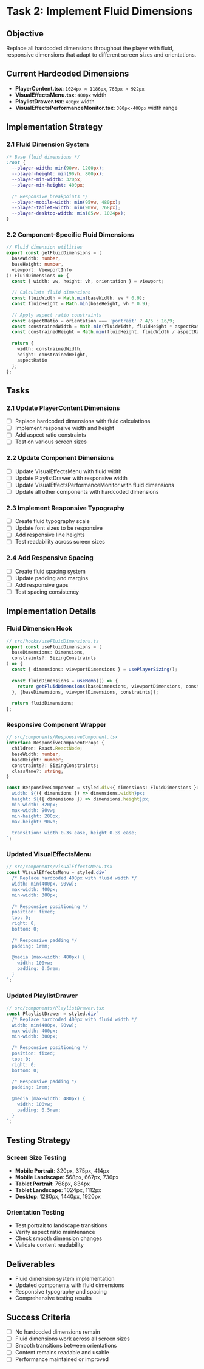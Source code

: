 # Task 2: Implement Fluid Dimensions

## Objective
Replace all hardcoded dimensions throughout the player with fluid, responsive dimensions that adapt to different screen sizes and orientations.

## Current Hardcoded Dimensions
- **PlayerContent.tsx**: `1024px × 1186px`, `768px × 922px`
- **VisualEffectsMenu.tsx**: `400px` width
- **PlaylistDrawer.tsx**: `400px` width
- **VisualEffectsPerformanceMonitor.tsx**: `300px-400px` width range

## Implementation Strategy

### 2.1 Fluid Dimension System
```css
/* Base fluid dimensions */
:root {
  --player-width: min(90vw, 1200px);
  --player-height: min(90vh, 800px);
  --player-min-width: 320px;
  --player-min-height: 400px;
  
  /* Responsive breakpoints */
  --player-mobile-width: min(95vw, 480px);
  --player-tablet-width: min(90vw, 768px);
  --player-desktop-width: min(85vw, 1024px);
}
```

### 2.2 Component-Specific Fluid Dimensions
```typescript
// Fluid dimension utilities
export const getFluidDimensions = (
  baseWidth: number,
  baseHeight: number,
  viewport: ViewportInfo
): FluidDimensions => {
  const { width: vw, height: vh, orientation } = viewport;
  
  // Calculate fluid dimensions
  const fluidWidth = Math.min(baseWidth, vw * 0.9);
  const fluidHeight = Math.min(baseHeight, vh * 0.9);
  
  // Apply aspect ratio constraints
  const aspectRatio = orientation === 'portrait' ? 4/5 : 16/9;
  const constrainedWidth = Math.min(fluidWidth, fluidHeight * aspectRatio);
  const constrainedHeight = Math.min(fluidHeight, fluidWidth / aspectRatio);
  
  return {
    width: constrainedWidth,
    height: constrainedHeight,
    aspectRatio
  };
};
```

## Tasks

### 2.1 Update PlayerContent Dimensions
- [ ] Replace hardcoded dimensions with fluid calculations
- [ ] Implement responsive width and height
- [ ] Add aspect ratio constraints
- [ ] Test on various screen sizes

### 2.2 Update Component Dimensions
- [ ] Update VisualEffectsMenu with fluid width
- [ ] Update PlaylistDrawer with responsive width
- [ ] Update VisualEffectsPerformanceMonitor with fluid dimensions
- [ ] Update all other components with hardcoded dimensions

### 2.3 Implement Responsive Typography
- [ ] Create fluid typography scale
- [ ] Update font sizes to be responsive
- [ ] Add responsive line heights
- [ ] Test readability across screen sizes

### 2.4 Add Responsive Spacing
- [ ] Create fluid spacing system
- [ ] Update padding and margins
- [ ] Add responsive gaps
- [ ] Test spacing consistency

## Implementation Details

### Fluid Dimension Hook
```typescript
// src/hooks/useFluidDimensions.ts
export const useFluidDimensions = (
  baseDimensions: Dimensions,
  constraints?: SizingConstraints
) => {
  const { dimensions: viewportDimensions } = usePlayerSizing();
  
  const fluidDimensions = useMemo(() => {
    return getFluidDimensions(baseDimensions, viewportDimensions, constraints);
  }, [baseDimensions, viewportDimensions, constraints]);
  
  return fluidDimensions;
};
```

### Responsive Component Wrapper
```typescript
// src/components/ResponsiveComponent.tsx
interface ResponsiveComponentProps {
  children: React.ReactNode;
  baseWidth: number;
  baseHeight: number;
  constraints?: SizingConstraints;
  className?: string;
}

const ResponsiveComponent = styled.div<{ dimensions: FluidDimensions }>`
  width: ${({ dimensions }) => dimensions.width}px;
  height: ${({ dimensions }) => dimensions.height}px;
  min-width: 320px;
  max-width: 90vw;
  min-height: 200px;
  max-height: 90vh;
  
  transition: width 0.3s ease, height 0.3s ease;
`;
```

### Updated VisualEffectsMenu
```typescript
// src/components/VisualEffectsMenu.tsx
const VisualEffectsMenu = styled.div`
  /* Replace hardcoded 400px with fluid width */
  width: min(400px, 90vw);
  max-width: 400px;
  min-width: 300px;
  
  /* Responsive positioning */
  position: fixed;
  top: 0;
  right: 0;
  bottom: 0;
  
  /* Responsive padding */
  padding: 1rem;
  
  @media (max-width: 480px) {
    width: 100vw;
    padding: 0.5rem;
  }
`;
```

### Updated PlaylistDrawer
```typescript
// src/components/PlaylistDrawer.tsx
const PlaylistDrawer = styled.div`
  /* Replace hardcoded 400px with fluid width */
  width: min(400px, 90vw);
  max-width: 400px;
  min-width: 300px;
  
  /* Responsive positioning */
  position: fixed;
  top: 0;
  right: 0;
  bottom: 0;
  
  /* Responsive padding */
  padding: 1rem;
  
  @media (max-width: 480px) {
    width: 100vw;
    padding: 0.5rem;
  }
`;
```

## Testing Strategy

### Screen Size Testing
- **Mobile Portrait**: 320px, 375px, 414px
- **Mobile Landscape**: 568px, 667px, 736px
- **Tablet Portrait**: 768px, 834px
- **Tablet Landscape**: 1024px, 1112px
- **Desktop**: 1280px, 1440px, 1920px

### Orientation Testing
- Test portrait to landscape transitions
- Verify aspect ratio maintenance
- Check smooth dimension changes
- Validate content readability

## Deliverables
- Fluid dimension system implementation
- Updated components with fluid dimensions
- Responsive typography and spacing
- Comprehensive testing results

## Success Criteria
- [ ] No hardcoded dimensions remain
- [ ] Fluid dimensions work across all screen sizes
- [ ] Smooth transitions between orientations
- [ ] Content remains readable and usable
- [ ] Performance maintained or improved
